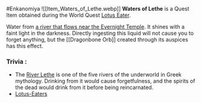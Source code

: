 #Enkanomiya 
![[Item_Waters_of_Lethe.webp]]
**Waters of Lethe** is a Quest Item obtained during the World Quest [Lotus Eater](https://genshin-impact.fandom.com/wiki/Lotus_Eater "Lotus Eater").

Water from [a river that flows near the Evernight Temple](https://genshin-impact.fandom.com/wiki/Tokoyo_Reisen "Tokoyo Reisen"). It shines with a faint light in the darkness. Directly ingesting this liquid will not cause you to forget anything, but the [[Dragonbone Orb]] created through its auspices has this effect.

### Trivia :
- The [River Lethe](http://en.wikipedia.org/wiki/Lethe "wikipedia:Lethe") is one of the five rivers of the underworld in Greek mythology. Drinking from it would cause forgetfulness, and the spirits of the dead would drink from it before being reincarnated.
- [Lotus-Eaters](https://en.wikipedia.org/wiki/Lotus-eaters)